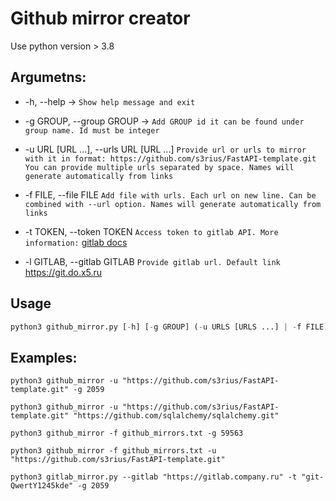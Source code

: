 # Github mirror creator

Use python version > 3.8


## Argumetns:

- -h, --help -> ```Show help message and exit```


- -g GROUP, --group GROUP -> ```Add GROUP id it can be found under group name. Id must be integer```


- -u URL [URL ...], --urls URL [URL ...] 
```Provide url or urls to mirror with it in format: https://github.com/s3rius/FastAPI-template.git You can provide multiple urls separated by space. Names will generate automatically from links```


- -f FILE, --file FILE
```Add file with urls. Each url on new line. Can be combined with --url option. Names will generate automatically from links```

- -t TOKEN, --token TOKEN
```Access token to gitlab API. More information:``` [gitlab docs](https://docs.gitlab.com/ee/user/profile/personal_access_tokens.html#create-a-personal-access-token)

- -l GITLAB, --gitlab GITLAB ```Provide gitlab url. Default link``` https://git.do.x5.ru


## Usage 

```python
python3 github_mirror.py [-h] [-g GROUP] (-u URLS [URLS ...] | -f FILE) -t TOKEN
```


## Examples:

    python3 github_mirror -u "https://github.com/s3rius/FastAPI-template.git" -g 2059
    
    python3 github_mirror -u "https://github.com/s3rius/FastAPI-template.git" "https://github.com/sqlalchemy/sqlalchemy.git"
    
    python3 github_mirror -f github_mirrors.txt -g 59563
    
    python3 github_mirror -f github_mirrors.txt -u "https://github.com/s3rius/FastAPI-template.git"
    
    python3 gitlab_mirror.py --gitlab "https://gitlab.company.ru" -t "git-QwertY1245kde" -g 2059